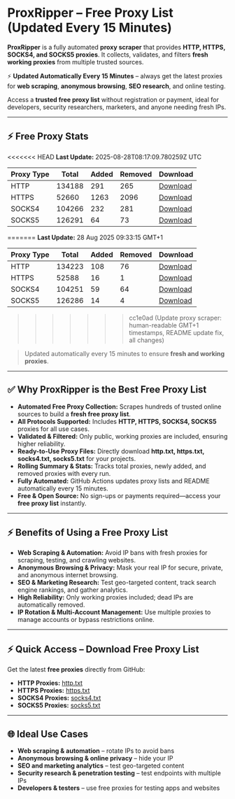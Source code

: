 # ProxRipper – Free Proxy List (Updated Every 15 Minutes)

**ProxRipper** is a fully automated **proxy scraper** that provides **HTTP, HTTPS, SOCKS4, and SOCKS5 proxies**. It collects, validates, and filters **fresh working proxies** from multiple trusted sources.  

⚡ **Updated Automatically Every 15 Minutes** – always get the latest proxies for **web scraping**, **anonymous browsing**, **SEO research**, and online testing.  

Access a **trusted free proxy list** without registration or payment, ideal for developers, security researchers, marketers, and anyone needing fresh IPs.

---

## ⚡ Free Proxy Stats

<!-- PROXY_STATS_START -->
<<<<<<< HEAD
**Last Update:** 2025-08-28T08:17:09.780259Z UTC

| Proxy Type | Total | Added | Removed | Download |
|------------|-------|-------|---------|----------|
| HTTP | 134188 | 291 | 265 | [Download](https://raw.githubusercontent.com/mohammedcha/ProxRipper/main/full_proxies/http.txt) |
| HTTPS | 52660 | 1263 | 2096 | [Download](https://raw.githubusercontent.com/mohammedcha/ProxRipper/main/full_proxies/https.txt) |
| SOCKS4 | 104266 | 232 | 281 | [Download](https://raw.githubusercontent.com/mohammedcha/ProxRipper/main/full_proxies/socks4.txt) |
| SOCKS5 | 126291 | 64 | 73 | [Download](https://raw.githubusercontent.com/mohammedcha/ProxRipper/main/full_proxies/socks5.txt) |
=======
**Last Update:** 28 Aug 2025 09:33:15 GMT+1

| Proxy Type | Total | Added | Removed | Download |
|------------|-------|-------|---------|----------|
| HTTP | 134223 | 108 | 76 | [Download](https://raw.githubusercontent.com/mohammedcha/ProxRipper/main/full_proxies/http.txt) |
| HTTPS | 52588 | 16 | 1 | [Download](https://raw.githubusercontent.com/mohammedcha/ProxRipper/main/full_proxies/https.txt) |
| SOCKS4 | 104251 | 59 | 64 | [Download](https://raw.githubusercontent.com/mohammedcha/ProxRipper/main/full_proxies/socks4.txt) |
| SOCKS5 | 126286 | 14 | 4 | [Download](https://raw.githubusercontent.com/mohammedcha/ProxRipper/main/full_proxies/socks5.txt) |
>>>>>>> cc1e0ad (Update proxy scraper: human-readable GMT+1 timestamps, README update fix, all changes)
<!-- PROXY_STATS_END -->

> Updated automatically every 15 minutes to ensure **fresh and working proxies**.

---

## ✅ Why ProxRipper is the Best Free Proxy List

- **Automated Free Proxy Collection:** Scrapes hundreds of trusted online sources to build a **fresh free proxy list**.  
- **All Protocols Supported:** Includes **HTTP, HTTPS, SOCKS4, SOCKS5** proxies for all use cases.  
- **Validated & Filtered:** Only public, working proxies are included, ensuring higher reliability.  
- **Ready-to-Use Proxy Files:** Directly download **http.txt, https.txt, socks4.txt, socks5.txt** for your projects.  
- **Rolling Summary & Stats:** Tracks total proxies, newly added, and removed proxies with every run.  
- **Fully Automated:** GitHub Actions updates proxy lists and README automatically every 15 minutes.  
- **Free & Open Source:** No sign-ups or payments required—access your **free proxy list** instantly.

---

## ⚡ Benefits of Using a Free Proxy List

- **Web Scraping & Automation:** Avoid IP bans with fresh proxies for scraping, testing, and crawling websites.  
- **Anonymous Browsing & Privacy:** Mask your real IP for secure, private, and anonymous internet browsing.  
- **SEO & Marketing Research:** Test geo-targeted content, track search engine rankings, and gather analytics.  
- **High Reliability:** Only working proxies included; dead IPs are automatically removed.  
- **IP Rotation & Multi-Account Management:** Use multiple proxies to manage accounts or bypass restrictions online.

---

## ⚡ Quick Access – Download Free Proxy List

Get the latest **free proxies** directly from GitHub:

- **HTTP Proxies:** [http.txt](https://raw.githubusercontent.com/mohammedcha/ProxRipper/main/full_proxies/http.txt)  
- **HTTPS Proxies:** [https.txt](https://raw.githubusercontent.com/mohammedcha/ProxRipper/main/full_proxies/https.txt)  
- **SOCKS4 Proxies:** [socks4.txt](https://raw.githubusercontent.com/mohammedcha/ProxRipper/main/full_proxies/socks4.txt)  
- **SOCKS5 Proxies:** [socks5.txt](https://raw.githubusercontent.com/mohammedcha/ProxRipper/main/full_proxies/socks5.txt)  

---

## 🌐 Ideal Use Cases

- **Web scraping & automation** – rotate IPs to avoid bans  
- **Anonymous browsing & online privacy** – hide your IP  
- **SEO and marketing analytics** – test geo-targeted content  
- **Security research & penetration testing** – test endpoints with multiple IPs  
- **Developers & testers** – use free proxies for testing apps and websites
